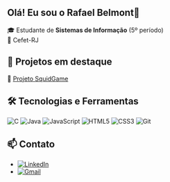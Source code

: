 ## Olá! Eu sou o Rafael Belmont👋

🎓 Estudante de **Sistemas de Informação** (5º período)  
🏢 Cefet-RJ

## 🚀 Projetos em destaque
🔹 [Projeto SquidGame](https://github.com/BelmontRafael/SquidGame)  

## 🛠 Tecnologias e Ferramentas

![C](https://img.shields.io/badge/-C-00599C?style=for-the-badge&logo=c&logoColor=white)
![Java](https://img.shields.io/badge/-Java-007396?style=for-the-badge&logo=java&logoColor=white)
![JavaScript](https://img.shields.io/badge/JavaScript-F7DF1E?style=for-the-badge&logo=javascript&logoColor=black)
![HTML5](https://img.shields.io/badge/-HTML5-E34F26?style=for-the-badge&logo=html5&logoColor=white)
![CSS3](https://img.shields.io/badge/-CSS3-1572B6?style=for-the-badge&logo=css3)
![Git](https://img.shields.io/badge/-Git-F05032?style=for-the-badge&logo=git&logoColor=white)

## 📫 Contato
- [![LinkedIn](https://img.shields.io/badge/LinkedIn-0077B5?style=for-the-badge&logo=linkedin&logoColor=white)](https://www.linkedin.com/in/rafael-belmont-915939334/)  
- [![Gmail](https://img.shields.io/badge/-Gmail-D14836?style=for-the-badge&logo=gmail&logoColor=white)](mailto:rafaelmagalhaes12323@gmail.com)
